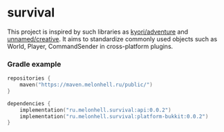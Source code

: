 # survival

This project is inspired by such libraries as [kyori/adventure](https://github.com/KyoriPowered/adventure) and [unnamed/creative](https://github.com/unnamed/creative). It aims to standardize commonly used objects such as World, Player, CommandSender in cross-platform plugins.

### Gradle example

```kts
repositories {
    maven("https://maven.melonhell.ru/public/")
}

dependencies {
    implementation("ru.melonhell.survival:api:0.0.2")
    implementation("ru.melonhell.survival:platform-bukkit:0.0.2")
}
```
